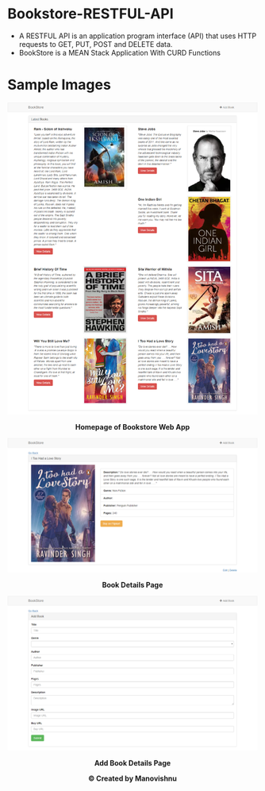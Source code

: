 # Bookstore-RESTFUL-API
* A RESTFUL API is an application program interface (API) that uses HTTP requests to GET, PUT, POST and DELETE data.
* BookStore is a MEAN Stack Application With CURD Functions
# Sample Images
![Homepage](Snapshots/bookstore.png)
<p align="center"><b>Homepage of Bookstore Web App</b></p>

![Book Details](Snapshots/bookdetails.png)
<p align="center"><b>Book Details Page</b></p>

![addbook](Snapshots/addbook.png)
<p align="center"><b>Add Book Details Page</b></p>

<p align="center"><b>© Created by Manovishnu</b></p>

